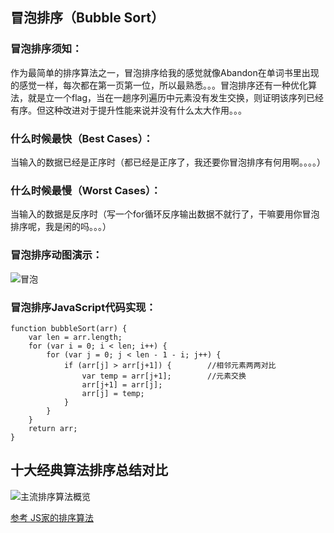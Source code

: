 ## 冒泡排序（Bubble Sort）

### 冒泡排序须知：

作为最简单的排序算法之一，冒泡排序给我的感觉就像Abandon在单词书里出现的感觉一样，每次都在第一页第一位，所以最熟悉。。。冒泡排序还有一种优化算法，就是立一个flag，当在一趟序列遍历中元素没有发生交换，则证明该序列已经有序。但这种改进对于提升性能来说并没有什么太大作用。。。

### 什么时候最快（Best Cases）：

当输入的数据已经是正序时（都已经是正序了，我还要你冒泡排序有何用啊。。。。）

### 什么时候最慢（Worst Cases）：

当输入的数据是反序时（写一个for循环反序输出数据不就行了，干嘛要用你冒泡排序呢，我是闲的吗。。。）

### 冒泡排序动图演示：

![冒泡](http://upload-images.jianshu.io/upload_images/1867034-e19840224b331fae.gif?imageMogr2/auto-orient/strip)

### 冒泡排序JavaScript代码实现：

	function bubbleSort(arr) {
	    var len = arr.length;
	    for (var i = 0; i < len; i++) {
	        for (var j = 0; j < len - 1 - i; j++) {
	            if (arr[j] > arr[j+1]) {        //相邻元素两两对比
	                var temp = arr[j+1];        //元素交换
	                arr[j+1] = arr[j];
	                arr[j] = temp;
	            }
	        }
	    }
	    return arr;
	}


## 十大经典算法排序总结对比

![主流排序算法概览](http://upload-images.jianshu.io/upload_images/1867034-1d3e43cdb301fc9b.png?imageMogr2/auto-orient/strip%7CimageView2/2/w/1240)

[参考 JS家的排序算法](http://www.jianshu.com/p/1b4068ccd505#)
